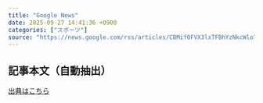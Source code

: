 ```yaml
---
title: "Google News"
date: 2025-09-27 14:41:36 +0900
categories: ["スポーツ"]
source: "https://news.google.com/rss/articles/CBMif0FVX3lxTFBhYzNkcWloT2owMjlWUjBvY3pYVDNpeW1ZRjR6cDNndTEtWWt3Zm8wZTd2NTY1X1NFSWFKSUpDSXBXY0J4eWdXTzdCbmhkS0N0SDR1d0wyMGQ5VUFTQlQyYzhzdnVIMnRudTRfOXRfR2dfQ2hQSkhJdGJ6NDgtYk0?oc=5"
---
```


## 記事本文（自動抽出）
<body class="y0K44d EA71Tc" id="readabilityBody"></body>

[出典はこちら](https://news.google.com/rss/articles/CBMif0FVX3lxTFBhYzNkcWloT2owMjlWUjBvY3pYVDNpeW1ZRjR6cDNndTEtWWt3Zm8wZTd2NTY1X1NFSWFKSUpDSXBXY0J4eWdXTzdCbmhkS0N0SDR1d0wyMGQ5VUFTQlQyYzhzdnVIMnRudTRfOXRfR2dfQ2hQSkhJdGJ6NDgtYk0?oc=5)
